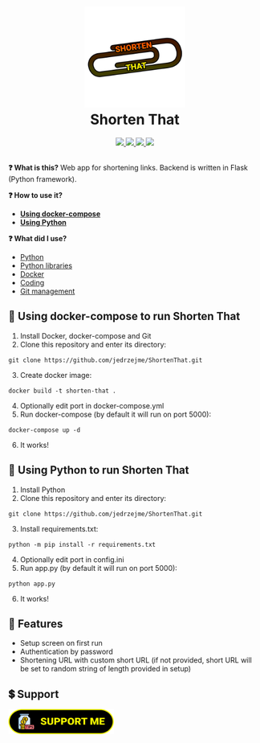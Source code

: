<h1 align = 'center'>
    <img 
        src = '/assets/icon.png' 
        height = '200' 
        width = '200' 
        alt = 'Icon' 
    />
    <br>
    Shorten That
    <br>
</h1>

<div align = 'center'>
    <a href = 'https://github.com/jedrzejme/ShortenThat/'>
        <img src = 'https://img.shields.io/github/stars/jedrzejme/ShortenThat?style=for-the-badge&color=%23cfb002'/>
    </a>
    <a href = 'https://github.com/jedrzejme/ShortenThat/tags'>
        <img src = 'https://img.shields.io/github/v/tag/jedrzejme/ShortenThat?style=for-the-badge&label=version'/>
    </a>
    <a href = 'https://github.com/jedrzejme/ShortenThat/issues'>
        <img src = 'https://img.shields.io/github/issues/jedrzejme/ShortenThat?style=for-the-badge&color=%23ff6f00'/>
    </a>
    <a href = 'https://github.com/jedrzejme/ShortenThat/pulls'>
        <img src = 'https://img.shields.io/github/issues-pr/jedrzejme/ShortenThat?style=for-the-badge'/>
    </a>
</div>

<br>

**❓ What is this?** Web app for shortening links. Backend is written in Flask (Python framework).

**❓ How to use it?**
* [**Using docker-compose**](#using-docker-compose-to-run-shorten-that)
* [**Using Python**](#using-python-to-run-shorten-that)

**❓ What did I use?**
* [Python](https://www.python.org/)
* [Python libraries](/requirements.txt)
* [Docker](https://www.docker.com/)
* [Coding](https://code.visualstudio.com/)
* [Git management](https://desktop.github.com/)

## 🐳 Using docker-compose to run Shorten That
1) Install Docker, docker-compose and Git
2) Clone this repository and enter its directory:
```
git clone https://github.com/jedrzejme/ShortenThat.git
```
3) Create docker image:
```
docker build -t shorten-that .
```
4) Optionally edit port in docker-compose.yml
5) Run docker-compose (by default it will run on port 5000):
```
docker-compose up -d
```
6) It works!

## 🐍 Using Python to run Shorten That
1) Install Python
2) Clone this repository and enter its directory:
```
git clone https://github.com/jedrzejme/ShortenThat.git
```
3) Install requirements.txt:
```
python -m pip install -r requirements.txt
```
4) Optionally edit port in config.ini
5) Run app.py (by default it will run on port 5000):
```
python app.py
```
6) It works!

## 🚀 Features
* Setup screen on first run
* Authentication by password
* Shortening URL with custom short URL (if not provided, short URL will be set to random string of length provided in setup)

## 💲 Support
<p><a href="https://support.jedrzej.me/" target="_blank"> <img align="left" src="https://raw.githubusercontent.com/jedrzejme/jedrzejme/main/assets/supportme.svg" height="50" width="210" alt="jedrzejme" /></a></p>